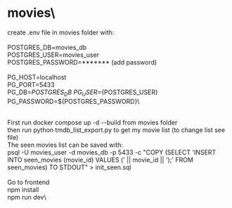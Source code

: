 # movies\
create .env file in movies folder with:\
\
POSTGRES_DB=movies_db\
POSTGRES_USER=movies_user\
POSTGRES_PASSWORD=******* (add password)\
\
PG_HOST=localhost\
PG_PORT=5433\
PG_DB=${POSTGRES_DB}\
PG_USER=${POSTGRES_USER}\
PG_PASSWORD=${POSTGRES_PASSWORD}\

\
First run docker compose up -d --build from movies folder\
then run python tmdb_list_export.py to get my movie list (to change list see file)\
The seen movies list can be saved with:\
psql -U movies_user -d movies_db -p 5433 -c "COPY (SELECT 'INSERT INTO seen_movies (movie_id) VALUES (' || movie_id || ');' FROM seen_movies) TO STDOUT" > init_seen.sql\
\
Go to frontend\
npm install\
npm run dev\
